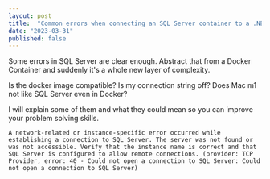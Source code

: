```yaml
---
layout: post
title:  "Common errors when connecting an SQL Server container to a .NET application on MacOS M1"
date: "2023-03-31"
published: false
---
```


Some errors in SQL Server are clear enough. Abstract that from a Docker Container and suddenly it's a whole new layer of complexity.

Is the docker image compatible?
Is my connection string off?
Does Mac m1 not like SQL Server even in Docker?

I will explain some of them and what they could mean so you can improve your problem solving skills.

```
A network-related or instance-specific error occurred while establishing a connection to SQL Server. The server was not found or was not accessible. Verify that the instance name is correct and that SQL Server is configured to allow remote connections. (provider: TCP Provider, error: 40 - Could not open a connection to SQL Server: Could not open a connection to SQL Server)
```